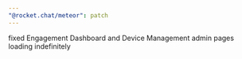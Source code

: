 ```yaml
---
"@rocket.chat/meteor": patch
---
```


fixed Engagement Dashboard and Device Management admin pages loading indefinitely

